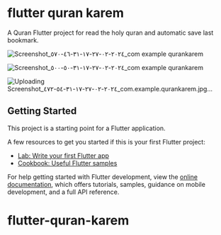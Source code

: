 # flutter quran karem

A Quran Flutter project for read the holy quran and automatic save last bookmark.

![Screenshot_٢٠٢٤-٠٢-٢٧-١٧-٣١-٤٦-٥٧٠_com example qurankarem](https://github.com/mohammedsaleh123/flutter-quran-karem/assets/145376248/ca498b65-139f-40c2-835f-fc7bbf1f041c)

![Screenshot_٢٠٢٤-٠٢-٢٧-١٧-٣١-٥٠-٥٠٠_com example qurankarem](https://github.com/mohammedsaleh123/flutter-quran-karem/assets/145376248/b1c458f4-f98e-4012-b075-715c690a6c08)

![Uploading Screenshot_٢٠٢٤-٠٢-٢٧-١٧-٣١-٥٤-٤٧٢_com.example.qurankarem.jpg…]()


## Getting Started

This project is a starting point for a Flutter application.

A few resources to get you started if this is your first Flutter project:

- [Lab: Write your first Flutter app](https://docs.flutter.dev/get-started/codelab)
- [Cookbook: Useful Flutter samples](https://docs.flutter.dev/cookbook)

For help getting started with Flutter development, view the
[online documentation](https://docs.flutter.dev/), which offers tutorials,
samples, guidance on mobile development, and a full API reference.
# flutter-quran-karem
